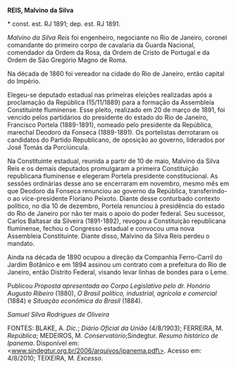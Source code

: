 **REIS, Malvino da Silva**

\* const. est. RJ 1891; dep. est. RJ 1891.

*Malvino da Silva Reis* foi engenheiro, negociante no Rio de Janeiro,
coronel comandante do primeiro corpo de cavalaria da Guarda Nacional,
comendador da Ordem da Rosa, da Ordem de Cristo de Portugal e da Ordem
de São Gregório Magno de Roma.

Na década de 1860 foi vereador na cidade do Rio de Janeiro, então
capital do Império.

Elegeu-se deputado estadual nas primeiras eleições realizadas após a
proclamação da República (15/11/1889) para a formação da Assembleia
Constituinte fluminense. Esse pleito, realizado em 20 de março de 1891,
foi vencido pelos partidários do presidente do estado do Rio de Janeiro,
Francisco Portela (1889-1891), nomeado pelo presidente da República,
marechal Deodoro da Fonseca (1889-1891). Os portelistas derrotaram os
candidatos do Partido Republicano, de oposição ao governo, liderados por
José Tomás da Porciúncula.

Na Constituinte estadual, reunida a partir de 10 de maio, Malvino da
Silva Reis e os demais deputados promulgaram a primeira Constituição
republicana fluminense e elegeram Portela presidente constitucional. As
sessões ordinárias desse ano se encerraram em novembro, mesmo mês em que
Deodoro da Fonseca renunciou ao governo da República, transferindo-o ao
vice-presidente Floriano Peixoto. Diante desse conturbado contexto
político, no dia 10 de dezembro, Portela renunciou à presidência do
estado do Rio de Janeiro por não ter mais o apoio do poder federal. Seu
sucessor, Carlos Baltasar da Silveira (1891-1892), revogou a
Constituição republicana fluminense, fechou o Congresso estadual e
convocou uma nova Assembleia Constituinte. Diante disso, Malvino da
Silva Reis perdeu o mandato.

Ainda na década de 1890 ocupou a direção da Companhia Ferro-Carril do
Jardim Botânico e em 1894 assinou um contrato com a prefeitura do Rio de
Janeiro, então Distrito Federal, visando levar linhas de bondes para o
Leme.

Publicou *Proposta apresentada ao Corpo Legislativo pelo dr. Honório
Augusto Ribeiro* (1880), *O Brasil político, industrial, agrícola e
comercial* (1884) e *Situação* *econômica do Brasil* (1884).

*Samuel Silva Rodrigues de Oliveira*

FONTES: BLAKE, A. *Dic.*; *Diário Oficial da União* (4/8/1903);
FERREIRA, M. *República*; MEDEIROS, M. *Conservatório*;Sindegtur.
*Resumo histórico de Ipanema*. Disponível em:
\<www.sindegtur.org.br/2006/arquivos/ipanema.pdf\>. Acesso em: 4/8/2010;
TEIXEIRA, M. *Excesso*.
